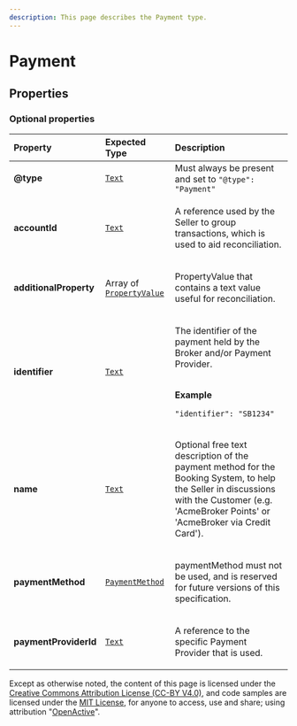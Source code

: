 ```yaml
---
description: This page describes the Payment type.
---
```


# Payment



## **Properties**

### **Optional properties**
    
<table>
  <thead>
    <tr>
      <th style="text-align:left">Property</th>
      <th style="text-align:left">Expected Type</th>
      <th style="text-align:left">Description</th>
    </tr>
  </thead>
  <tbody>
    <tr>
      <td style="text-align:left"><b>@type</b></td>
      <td style="text-align:left">
        <a href="https://schema.org/Text"><code>Text</code></a>
      </td>
      <td style="text-align:left">
        Must always be present and set to <code>"@type": "Payment"</code>
      </td>
    </tr>
    <tr>
      <td style="text-align:left"><b>accountId</b></td>
      <td style="text-align:left">
        <a href="https://schema.org/Text"><code>Text</code></a>
      </td>
      <td style="text-align:left">
        <p>A reference used by the Seller to group transactions, which is used to aid reconciliation.</p>
      </td>
    </tr>
    <tr>
      <td style="text-align:left"><b>additionalProperty</b></td>
      <td style="text-align:left">
        Array of <a href="https://developer.openactive.io/data-model/types/propertyvalue"><code>PropertyValue</code></a>
      </td>
      <td style="text-align:left">
        <p>PropertyValue that contains a text value useful for reconciliation.</p>
      </td>
    </tr>
    <tr>
      <td style="text-align:left"><b>identifier</b></td>
      <td style="text-align:left">
        <a href="https://schema.org/Text"><code>Text</code></a>
      </td>
      <td style="text-align:left">
        <p>The identifier of the payment held by the Broker and/or Payment Provider.</p><p></br><b>Example</b></p><p><code>"identifier": "SB1234"</code></p>
      </td>
    </tr>
    <tr>
      <td style="text-align:left"><b>name</b></td>
      <td style="text-align:left">
        <a href="https://schema.org/Text"><code>Text</code></a>
      </td>
      <td style="text-align:left">
        <p>Optional free text description of the payment method for the Booking System, to help the Seller in discussions with the Customer (e.g. 'AcmeBroker Points' or 'AcmeBroker via Credit Card').</p>
      </td>
    </tr>
    <tr>
      <td style="text-align:left"><b>paymentMethod</b></td>
      <td style="text-align:left">
        <a href="https://schema.org/PaymentMethod"><code>PaymentMethod</code></a>
      </td>
      <td style="text-align:left">
        <p>paymentMethod must not be used, and is reserved for future versions of this specification.</p>
      </td>
    </tr>
    <tr>
      <td style="text-align:left"><b>paymentProviderId</b></td>
      <td style="text-align:left">
        <a href="https://schema.org/Text"><code>Text</code></a>
      </td>
      <td style="text-align:left">
        <p>A reference to the specific Payment Provider that is used.</p>
      </td>
    </tr>
  </tbody>
</table>






Except as otherwise noted, the content of this page is licensed under the [Creative Commons Attribution License (CC-BY V4.0)](https://creativecommons.org/licenses/by/4.0/), and code samples are licensed under the [MIT License](https://opensource.org/licenses/MIT), for anyone to access, use and share; using attribution "[OpenActive](https://www.openactive.io/)".
